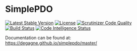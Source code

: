 SimplePDO
=========

[![Latest Stable Version](https://img.shields.io/packagist/v/degagne/simplepdo.svg?style=flat-square)](https://packagist.org/packages/degagne/simplepdo) [![License](https://poser.pugx.org/degagne/simplepdo/license)](https://packagist.org/packages/degagne/simplepdo) [![Scrutinizer Code Quality](https://scrutinizer-ci.com/g/degagne/simplepdo/badges/quality-score.png?b=master)](https://scrutinizer-ci.com/g/degagne/simplepdo/?branch=master) [![Build Status](https://scrutinizer-ci.com/g/degagne/simplepdo/badges/build.png?b=master)](https://scrutinizer-ci.com/g/degagne/simplepdo/build-status/master) [![Code Intelligence Status](https://scrutinizer-ci.com/g/degagne/simplepdo/badges/code-intelligence.svg?b=master)](https://scrutinizer-ci.com/code-intelligence)

Documentation can be found at: https://degagne.github.io/simplepdo/master/
